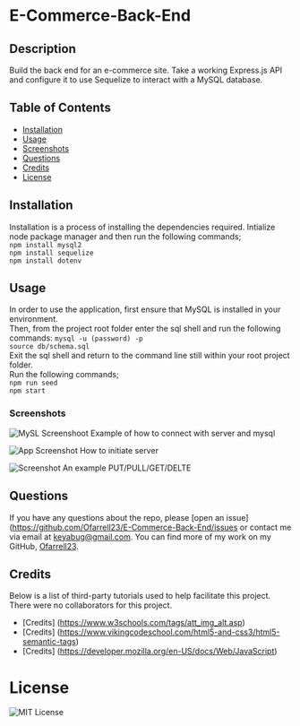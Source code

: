 # E-Commerce-Back-End

## Description 

Build the back end for an e-commerce site. Take a working Express.js API and configure it to use Sequelize to interact with a MySQL database.

## Table of Contents 

* [Installation](#installation)
* [Usage](#usage)
* [Screenshots](#screenshots)
* [Questions](#questions)
* [Credits](#credits)
* [License](#license)


## Installation

Installation is a process of installing the dependencies required.
Intialize node package manager and then run the following commands;  
`npm install mysql2`   
`npm install sequelize`   
`npm install dotenv`   

## Usage 

In order to use the application, first ensure that MySQL is installed in your environment.    
Then, from the project root folder enter the sql shell and run the following commands:
`mysql -u (password) -p`         
`source db/schema.sql`        
Exit the sql shell and return to the command line still within your root project folder.      
Run the following commands;          
`npm run seed`    
`npm start`    


### Screenshots
![MySL Screenshoot](/assets/mysl.gif)
Example of how to connect with server and mysql

![App Screenshot]()
How to initiate server

![Screenshot]()
An example PUT/PULL/GET/DELTE

## Questions
If you have any questions about the repo, please [open an issue](https://github.com/Ofarrell23/E-Commerce-Back-End/issues or contact me via email at keyabug@gmail.com. You can find more of my work on my GitHub, [Ofarrell23](https://github.com/Ofarrell23/).
    
## Credits
Below is a list of third-party tutorials used to help facilitate this project. There were no collaborators for this project.

* [Credits] (https://www.w3schools.com/tags/att_img_alt.asp)
* [Credits] (https://www.vikingcodeschool.com/html5-and-css3/html5-semantic-tags)
* [Credits] (https://developer.mozilla.org/en-US/docs/Web/JavaScript)

# License
![MIT License](https://img.shields.io/badge/license-MIT-green)
